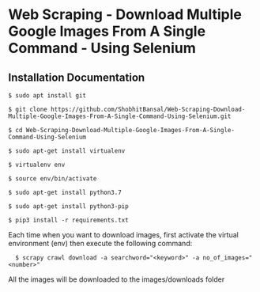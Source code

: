 # Web Scraping - Download Multiple Google Images From A Single Command - Using Selenium

## Installation Documentation

    $ sudo apt install git

    $ git clone https://github.com/ShobhitBansal/Web-Scraping-Download-Multiple-Google-Images-From-A-Single-Command-Using-Selenium.git
  
    $ cd Web-Scraping-Download-Multiple-Google-Images-From-A-Single-Command-Using-Selenium

    $ sudo apt-get install virtualenv

    $ virtualenv env

    $ source env/bin/activate
    
    $ sudo apt-get install python3.7
    
    $ sudo apt-get install python3-pip

    $ pip3 install -r requirements.txt
    
    
Each time when you want to download images, first activate the virtual environment (env) then execute the following command:

	  $ scrapy crawl download -a searchword="<keyword>" -a no_of_images="<number>"
	 
All the images will be downloaded to the images/downloads folder

